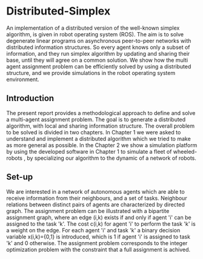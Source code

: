 # Distributed-Simplex
An implementation of a distributed version of the well-known simplex algorithm, is given in robot operating system (ROS).
The aim is to solve degenerate linear programs on asynchronous peer-to-peer networks with distributed information structures.
So every agent knows only a subset of information, and they run simplex algorithm by updating and sharing their base, until they will agree on a common solution. We show how the multi agent assignment problem can be efficiently solved by using a distributed structure, and we provide simulations in the robot operating system environment.     

## Introduction
The present report provides a methodological approach to define and solve a multi-agent assignment problem. The goal is to generate a distributed algorithm, with local and sharing information structure.
The overall problem to be solved is divided in two chapters. In Chapter 1 we were asked to understand and implement a distributed algorithm which we tried to make as more general as possible. 
In the Chapter 2 we show a simulation platform by using the developed software in Chapter 1 to simulate a fleet of wheeled-robots , by specializing our algorithm to the dynamic of a network of robots.

## Set-up
We are interested in a network of autonomous agents which are able to receive information from their neighbours, and a set of tasks. Neighbour relations between distinct pairs of agents are characterized by directed graph. 
The assignment problem can be illustrated with a bipartite assignment graph, where an edge (i,k) exists if and only if agent 'i' can be assigned to the task 'k'. The cost c(i,k) for agent 'i' to perform the task 'k' is a weight on the edge.
For each agent 'i' and task 'k' a binary decision variable x(i,k)={0,1} is introduced, which is 1 if agent 'i' is assigned to task 'k' and 0 otherwise. 
The assignment problem corresponds to the integer optimization problem with the constraint that a full assignment is achived.
